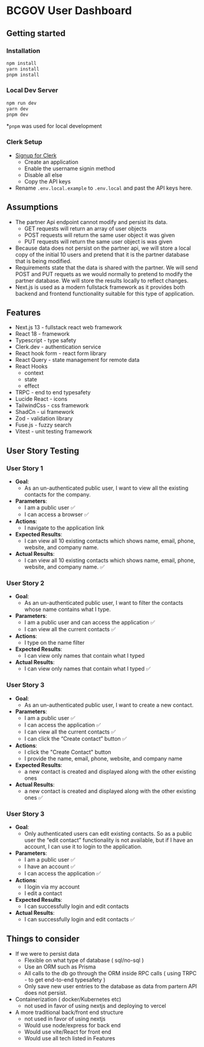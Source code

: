 # BCGOV User Dashboard

## Getting started

### Installation

```bash
npm install
yarn install
pnpm install
```

### Local Dev Server

```bash
npm run dev
yarn dev
pnpm dev
```

\*`pnpm` was used for local development

### Clerk Setup

- [Signup for Clerk](https://dashboard.clerk.com/sign-up)
  - Create an application
  - Enable the username signin method
  - Disable all else
  - Copy the API keys
- Rename `.env.local.example` to `.env.local` and past the API keys here.

## Assumptions

- The partner Api endpoint cannot modify and persist its data.
  - GET requests will return an array of user objects
  - POST requests will return the same user object it was given
  - PUT requests will return the same user object is was given
- Because data does not persist on the partner api, we will store a local copy of the initial 10 users and pretend that it is the partner database that is being modified.
- Requirements state that the data is shared with the partner. We will send POST and PUT requets as we would normally to pretend to modify the partner database. We will store the results locally to reflect changes.
- Next.js is used as a modern fullstack framework as it provides both backend and frontend functionality suitable for this type of application.

## Features

- Next.js 13 - fullstack react web framework
- React 18 - framework
- Typescript - type safety
- Clerk.dev - authentication service
- React hook form - react form library
- React Query - state management for remote data
- React Hooks
  - context
  - state
  - effect
- TRPC - end to end typesafety
- Lucide React - icons
- TailwindCss - css framework
- ShadCn - ui framework
- Zod - validation library
- Fuse.js - fuzzy search
- Vitest - unit testing framework

## User Story Testing

### User Story 1

- **Goal**:
  - As an un-authenticated public user, I want to view all the existing contacts for the company.
- **Parameters**:
  - I am a public user ✅
  - I can access a browser ✅
- **Actions**:
  - I navigate to the application link
- **Expected Results**:
  - I can view all 10 existing contacts which shows name, email, phone, website, and company name.
- **Actual Results**:
  - I can view all 10 existing contacts which shows name, email, phone, website, and company name. ✅

### User Story 2

- **Goal**:
  - As an un-authenticated public user, I want to filter the contacts whose name contains what I type.
- **Parameters**:
  - I am a public user and can access the application ✅
  - I can view all the current contacts ✅
- **Actions**:
  - I type on the name filter
- **Expected Results**:
  - I can view only names that contain what I typed
- **Actual Results**:
  - I can view only names that contain what I typed ✅

### User Story 3

- **Goal**:
  - As an un-authenticated public user, I want to create a new contact.
- **Parameters**:
  - I am a public user ✅
  - I can access the application ✅
  - I can view all the current contacts ✅
  - I can click the “Create contact” button ✅
- **Actions**:
  - I click the "Create Contact" button
  - I provide the name, email, phone, website, and company name
- **Expected Results**:
  - a new contact is created and displayed along with the other existing ones
- **Actual Results**:
  - a new contact is created and displayed along with the other existing ones ✅

### User Story 3

- **Goal**:
  - Only authenticated users can edit existing contacts. So as a public user the “edit contact” functionality is not available, but if I have an account, I can use it to login to the application.
- **Parameters**:
  - I am a public user ✅
  - I have an account ✅
  - I can access the application ✅
- **Actions**:
  - I login via my account
  - I edit a contact
- **Expected Results**:
  - I can successfully login and edit contacts
- **Actual Results**:
  - I can successfully login and edit contacts ✅

## Things to consider

- If we were to persist data
  - Flexible on what type of database ( sql/no-sql )
  - Use an ORM such as Prisma
  - All calls to the db go through the ORM inside RPC calls ( using TRPC - to get end-to-end typesafety )
  - Only save new user entries to the database as data from partern API does not persist.
- Containerization ( docker/Kubernetes etc)
  - not used in favor of using nextjs and deploying to vercel
- A more traditional back/front end structure
  - not used in favor of using nextjs
  - Would use node/express for back end
  - Would use vite/React for front end
  - Would use all tech listed in Features
